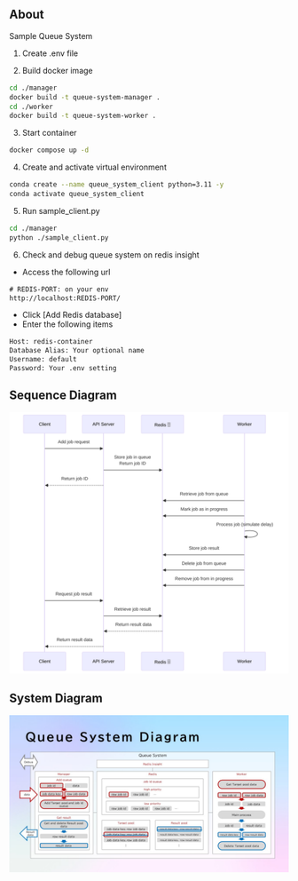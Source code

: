 ## About

Sample Queue System
1. Create .env file

2. Build docker image
```bash
cd ./manager
docker build -t queue-system-manager .
cd ./worker
docker build -t queue-system-worker .
```

3. Start container
```bash
docker compose up -d
```

4. Create and activate virtual environment
```bash
conda create --name queue_system_client python=3.11 -y
conda activate queue_system_client
```

5. Run sample_client.py
```bash
cd ./manager
python ./sample_client.py
```

6. Check and debug queue system on redis insight
- Access the following url
```url
# REDIS-PORT: on your env
http://localhost:REDIS-PORT/
```

- Click [Add Redis database]
- Enter the following items
```
Host: redis-container
Database Alias: Your optional name
Username: default
Password: Your .env setting
```

## Sequence Diagram
![sequence_diagram](./sequence_diagram.svg)

## System Diagram
![system_diagram](./system_diagram.jpg)